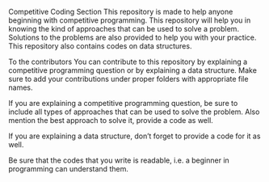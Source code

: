 Competitive Coding Section
This repository is made to help anyone beginning with competitive programming.
This repository will help you in knowing the kind of approaches that can be used to solve a problem.
Solutions to the problems are also provided to help you with your practice.
This repository also contains codes on data structures.


To the contributors
You can contribute to this repository by explaining a competitive programming question or by explaining a data structure.
Make sure to add your contributions under proper folders with appropriate file names.

If you are explaining a competitive programming question, be sure to include all types of approaches that can be used to solve the problem.
Also mention the best approach to solve it, provide a code as well.

If you are explaining a data structure, don’t forget to provide a code for it as well.

Be sure that the codes that you write is readable, i.e. a beginner in programming can understand them.

